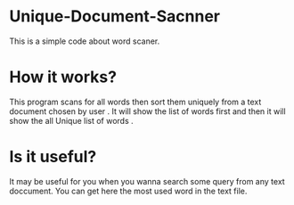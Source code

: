 # Unique-Document-Sacnner
This is a simple code about word scaner. 

# How it works? 
This program scans for all words then sort them uniquely from a text document chosen by user . It will show the list of words first and
then it will show the all Unique list of words .  

# Is it useful?
It may be useful for you when you wanna search some query from any text doccument. You can get here the most used word in the text file.
